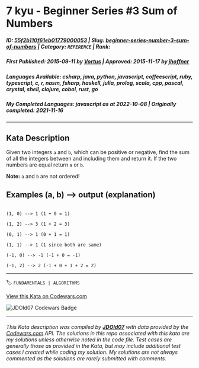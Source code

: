 # 7 kyu - Beginner Series #3 Sum of Numbers

##### **ID**: [55f2b110f61eb01779000053](https://www.codewars.com/kata/55f2b110f61eb01779000053) | **Slug**: [beginner-series-number-3-sum-of-numbers](https://www.codewars.com/kata/55f2b110f61eb01779000053) | **Category**: `REFERENCE` | **Rank**: <span style="color:white">7 kyu</span>

##### **First Published**: 2015-09-11 ***by*** [Vortus](https://www.codewars.com/users/Vortus) | **Approved**: 2015-11-17 ***by*** [jhoffner](https://www.codewars.com/users/jhoffner)

##### **Languages Available**: csharp, java, python, javascript, coffeescript, ruby, typescript, c, r, nasm, fsharp, haskell, julia, prolog, scala, cpp, pascal, crystal, shell, clojure, cobol, rust, go

##### **My Completed Languages**: javascript ***as at*** 2022-10-08 | **Originally completed**: 2021-11-16

---

## Kata Description


Given two integers `a` and `b`, which can be positive or negative, find the sum of all the integers between and including them and return it. If the two numbers are equal return `a` or `b`.



**Note:** `a` and `b` are not ordered!



## Examples (a, b) --> output (explanation)



```

(1, 0) --> 1 (1 + 0 = 1)

(1, 2) --> 3 (1 + 2 = 3)

(0, 1) --> 1 (0 + 1 = 1)

(1, 1) --> 1 (1 since both are same)

(-1, 0) --> -1 (-1 + 0 = -1)

(-1, 2) --> 2 (-1 + 0 + 1 + 2 = 2)

```

---


🏷 `FUNDAMENTALS | ALGORITHMS`


[View this Kata on Codewars.com](https://www.codewars.com/kata/55f2b110f61eb01779000053)

![](https://www.codewars.com/users/jdold07/badges/large "JDOld07 Codewars Badge")

---

###### *This Kata description was compiled by [**JDOld07**](https://tpstech.dev) with data provided by the [Codewars.com](https://www.codewars.com) API.  The solutions in this repo associated with this kata are my solutions unless otherwise noted in the code file.  Test cases are generally those as provided in the Kata, but may include additional test cases I created while coding my solution.  My solutions are not always commented as the solutions are rarely submitted with comments.*
